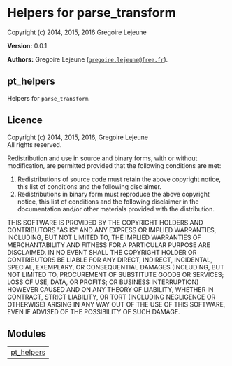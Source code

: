 

# Helpers for parse_transform #

Copyright (c) 2014, 2015, 2016 Gregoire Lejeune

__Version:__ 0.0.1

__Authors:__ Gregoire Lejeune ([`gregoire.lejeune@free.fr`](mailto:gregoire.lejeune@free.fr)).


## pt_helpers ##

Helpers for `parse_transform`.


## Licence ##

Copyright (c) 2014, 2015, 2016, Gregoire Lejeune<br />
All rights reserved.

Redistribution and use in source and binary forms, with or without modification, are permitted provided that the following conditions are met:

1. Redistributions of source code must retain the above copyright notice, this list of conditions and the following disclaimer.
1. Redistributions in binary form must reproduce the above copyright notice, this list of conditions and the following disclaimer in the documentation and/or other materials provided with the distribution.


THIS SOFTWARE IS PROVIDED BY THE COPYRIGHT HOLDERS AND CONTRIBUTORS "AS IS" AND ANY EXPRESS OR IMPLIED WARRANTIES, INCLUDING, BUT NOT LIMITED TO, THE IMPLIED WARRANTIES OF MERCHANTABILITY AND FITNESS FOR A PARTICULAR PURPOSE ARE DISCLAIMED. IN NO EVENT SHALL THE COPYRIGHT HOLDER OR CONTRIBUTORS BE LIABLE FOR ANY DIRECT, INDIRECT, INCIDENTAL, SPECIAL, EXEMPLARY, OR CONSEQUENTIAL DAMAGES (INCLUDING, BUT NOT LIMITED TO, PROCUREMENT OF SUBSTITUTE GOODS OR SERVICES; LOSS OF USE, DATA, OR PROFITS; OR BUSINESS INTERRUPTION) HOWEVER CAUSED AND ON ANY THEORY OF LIABILITY, WHETHER IN CONTRACT, STRICT LIABILITY, OR TORT (INCLUDING NEGLIGENCE OR OTHERWISE) ARISING IN ANY WAY OUT OF THE USE OF THIS SOFTWARE, EVEN IF ADVISED OF THE POSSIBILITY OF SUCH DAMAGE.



## Modules ##


<table width="100%" border="0" summary="list of modules">
<tr><td><a href="pt_helpers.md" class="module">pt_helpers</a></td></tr></table>

